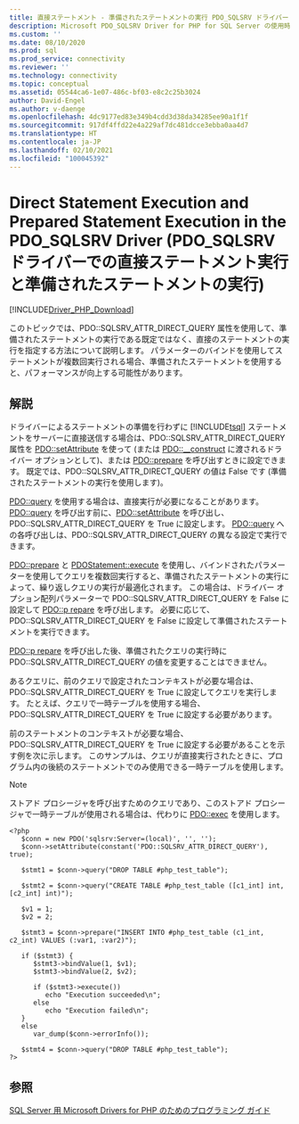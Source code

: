 ```yaml
---
title: 直接ステートメント - 準備されたステートメントの実行 PDO_SQLSRV ドライバー
description: Microsoft PDO_SQLSRV Driver for PHP for SQL Server の使用時、直接ステートメント実行に PDO::SQLSRV_ATTR_DIRECT_QUERY 属性を使用する方法について説明します
ms.custom: ''
ms.date: 08/10/2020
ms.prod: sql
ms.prod_service: connectivity
ms.reviewer: ''
ms.technology: connectivity
ms.topic: conceptual
ms.assetid: 05544ca6-1e07-486c-bf03-e8c2c25b3024
author: David-Engel
ms.author: v-daenge
ms.openlocfilehash: 4dc9177ed83e349b4cdd3d38da34285ee90a1f1f
ms.sourcegitcommit: 917df4ffd22e4a229af7dc481dcce3ebba0aa4d7
ms.translationtype: HT
ms.contentlocale: ja-JP
ms.lasthandoff: 02/10/2021
ms.locfileid: "100045392"
---
```

# <a name="direct-statement-execution-and-prepared-statement-execution-in-the-pdo_sqlsrv-driver"></a>Direct Statement Execution and Prepared Statement Execution in the PDO_SQLSRV Driver (PDO_SQLSRV ドライバーでの直接ステートメント実行と準備されたステートメントの実行)
[!INCLUDE[Driver_PHP_Download](../../includes/driver_php_download.md)]

このトピックでは、PDO::SQLSRV_ATTR_DIRECT_QUERY 属性を使用して、準備されたステートメントの実行である既定ではなく、直接のステートメントの実行を指定する方法について説明します。 パラメーターのバインドを使用してステートメントが複数回実行される場合、準備されたステートメントを使用すると、パフォーマンスが向上する可能性があります。  
  
## <a name="remarks"></a>解説  
ドライバーによるステートメントの準備を行わずに [!INCLUDE[tsql](../../includes/tsql-md.md)] ステートメントをサーバーに直接送信する場合は、PDO::SQLSRV_ATTR_DIRECT_QUERY 属性を [PDO::setAttribute](../../connect/php/pdo-setattribute.md) を使って (または [PDO::__construct](../../connect/php/pdo-construct.md) に渡されるドライバー オプションとして)、または [PDO::prepare](../../connect/php/pdo-prepare.md) を呼び出すときに設定できます。 既定では、PDO::SQLSRV_ATTR_DIRECT_QUERY の値は False です (準備されたステートメントの実行を使用します)。  
  
[PDO::query](../../connect/php/pdo-query.md) を使用する場合は、直接実行が必要になることがあります。 [PDO::query](../../connect/php/pdo-query.md) を呼び出す前に、[PDO::setAttribute](../../connect/php/pdo-setattribute.md) を呼び出し、PDO::SQLSRV_ATTR_DIRECT_QUERY を True に設定します。  [PDO::query](../../connect/php/pdo-query.md) への各呼び出しは、PDO::SQLSRV_ATTR_DIRECT_QUERY の異なる設定で実行できます。  
  
[PDO::prepare](../../connect/php/pdo-prepare.md) と [PDOStatement::execute](../../connect/php/pdostatement-execute.md) を使用し、バインドされたパラメーターを使用してクエリを複数回実行すると、準備されたステートメントの実行によって、繰り返しクエリの実行が最適化されます。  この場合は、ドライバー オプション配列パラメーターで PDO::SQLSRV_ATTR_DIRECT_QUERY を False に設定して [PDO::p repare](../../connect/php/pdo-prepare.md) を呼び出します。 必要に応じて、PDO::SQLSRV_ATTR_DIRECT_QUERY を False に設定して準備されたステートメントを実行できます。  
  
[PDO::p repare](../../connect/php/pdo-prepare.md) を呼び出した後、準備されたクエリの実行時に PDO::SQLSRV_ATTR_DIRECT_QUERY の値を変更することはできません。  
  
あるクエリに、前のクエリで設定されたコンテキストが必要な場合は、PDO::SQLSRV_ATTR_DIRECT_QUERY を True に設定してクエリを実行します。 たとえば、クエリで一時テーブルを使用する場合、PDO::SQLSRV_ATTR_DIRECT_QUERY を True に設定する必要があります。  
  
前のステートメントのコンテキストが必要な場合、PDO::SQLSRV_ATTR_DIRECT_QUERY を True に設定する必要があることを示す例を次に示します。 このサンプルは、クエリが直接実行されたときに、プログラム内の後続のステートメントでのみ使用できる一時テーブルを使用します。  
  
> [!NOTE]
> ストアド プロシージャを呼び出すためのクエリであり、このストアド プロシージャで一時テーブルが使用される場合は、代わりに [PDO::exec](../../connect/php/pdo-exec.md) を使用します。

```  
<?php  
   $conn = new PDO('sqlsrv:Server=(local)', '', '');  
   $conn->setAttribute(constant('PDO::SQLSRV_ATTR_DIRECT_QUERY'), true);  
  
   $stmt1 = $conn->query("DROP TABLE #php_test_table");  
  
   $stmt2 = $conn->query("CREATE TABLE #php_test_table ([c1_int] int, [c2_int] int)");  
  
   $v1 = 1;  
   $v2 = 2;  
  
   $stmt3 = $conn->prepare("INSERT INTO #php_test_table (c1_int, c2_int) VALUES (:var1, :var2)");  
  
   if ($stmt3) {  
      $stmt3->bindValue(1, $v1);  
      $stmt3->bindValue(2, $v2);  
  
      if ($stmt3->execute())  
         echo "Execution succeeded\n";       
      else  
         echo "Execution failed\n";  
   }  
   else  
      var_dump($conn->errorInfo());  
  
   $stmt4 = $conn->query("DROP TABLE #php_test_table");  
?>  
```  
  
## <a name="see-also"></a>参照  
[SQL Server 用 Microsoft Drivers for PHP のためのプログラミング ガイド](../../connect/php/programming-guide-for-php-sql-driver.md)
  
